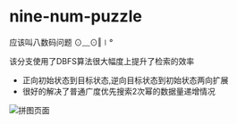# nine-num-puzzle
应该叫八数码问题 ⊙﹏⊙‖∣°

该分支使用了DBFS算法很大幅度上提升了检索的效率

* 正向初始状态到目标状态,逆向目标状态到初始状态两向扩展
* 很好的解决了普通广度优先搜索2次幂的数据量递增情况

![拼图页面](http://static.zgjian.cc/puzzle/58116fadcaea3.png)